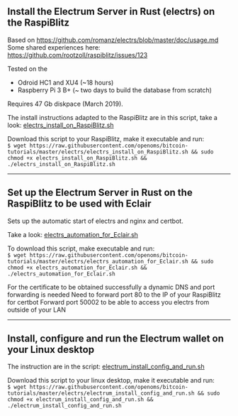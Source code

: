 ## Install the Electrum Server in Rust (electrs) on the RaspiBlitz
Based on https://github.com/romanz/electrs/blob/master/doc/usage.md
Some shared experiences here: https://github.com/rootzoll/raspiblitz/issues/123

Tested on the
* Odroid HC1 and XU4 (~18 hours)
* Raspberry Pi 3 B+ (~ two days to build the database from scratch)

Requires 47 Gb diskpace (March 2019).

The install instructions adapted to the RaspiBlitz are in this script, take a look: [electrs_install_on_RaspiBlitz.sh](electrs_install_on_RaspiBlitz.sh)

Download this script to your RaspiBlitz, make it executable and run:  
`$ wget https://raw.githubusercontent.com/openoms/bitcoin-tutorials/master/electrs/electrs_install_on_RaspiBlitz.sh && sudo chmod +x electrs_install_on_RaspiBlitz.sh && ./electrs_install_on_RaspiBlitz.sh`  

---

## Set up the Electrum Server in Rust on the RaspiBlitz to be used with Eclair
Sets up the automatic start of electrs and nginx and certbot.

Take a look: [electrs_automation_for_Eclair.sh](electrs_automation_for_Eclair.sh)

To download this script, make executable and run:  
`$ wget https://raw.githubusercontent.com/openoms/bitcoin-tutorials/master/electrs/electrs_automation_for_Eclair.sh && sudo chmod +x electrs_automation_for_Eclair.sh && ./electrs_automation_for_Eclair.sh`

For the certificate to be obtained successfully a dynamic DNS and port forwarding is needed
Need to forward port 80 to the IP of your RaspiBlitz for certbot
Forward port 50002 to be able to access you electrs from outside of your LAN

---

## Install, configure and run the Electrum wallet on your Linux desktop
The instruction are in the script: [electrum_install_config_and_run.sh](electrum_install_config_and_run.sh)

Download this script to your linux desktop, make it executable and run:  
`$ wget https://raw.githubusercontent.com/openoms/bitcoin-tutorials/master/electrs/electrum_install_config_and_run.sh && sudo chmod +x electrum_install_config_and_run.sh && ./electrum_install_config_and_run.sh`  


